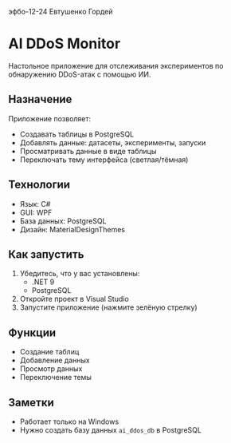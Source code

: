 эфбо-12-24 Евтушенко Гордей
# AI DDoS Monitor

Настольное приложение для отслеживания экспериментов по обнаружению DDoS-атак с помощью ИИ.

## Назначение

Приложение позволяет:
- Создавать таблицы в PostgreSQL
- Добавлять данные: датасеты, эксперименты, запуски
- Просматривать данные в виде таблицы
- Переключать тему интерфейса (светлая/тёмная)

## Технологии

- Язык: C#
- GUI: WPF
- База данных: PostgreSQL
- Дизайн: MaterialDesignThemes

## Как запустить

1. Убедитесь, что у вас установлены:
   - .NET 9
   - PostgreSQL
2. Откройте проект в Visual Studio
3. Запустите приложение (нажмите зелёную стрелку)

## Функции

- Создание таблиц
- Добавление данных
- Просмотр данных
- Переключение темы

## Заметки

- Работает только на Windows
- Нужно создать базу данных `ai_ddos_db` в PostgreSQL